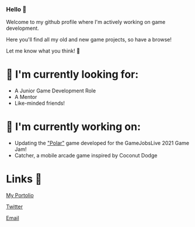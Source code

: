 ### Hello 👋

Welcome to my github profile where I'm actively working on game development.

Here you'll find all my old and new game projects, so have a browse!

Let me know what you think! 🤔
 
# 🌱 I'm currently looking for:
 * A Junior Game Development Role
 * A Mentor
 * Like-minded friends!

# 🔭 I'm currently working on:
 * Updating the ["Polar"](https://alixxir.itch.io/polar) game developed for the GameJobsLive 2021 Game Jam!
 * Catcher, a mobile arcade game inspired by Coconut Dodge

# Links 💬
[My Portolio](https://alex.donisthorpe.me)

[Twitter](https://www.twitter.com/AlexDonisthorpe)

[Email](alex@donisthorpe.me)


<!--
**AlexDonisthorpe/AlexDonisthorpe** is a ✨ _special_ ✨ repository because its `README.md` (this file) appears on your GitHub profile.

Here are some ideas to get you started:

- 🔭 I’m currently working on ...
- 🌱 I’m currently learning ...
- 👯 I’m looking to collaborate on ...
- 🤔 I’m looking for help with ...
- 💬 Ask me about ...
- 📫 How to reach me: ...
- 😄 Pronouns: ...
- ⚡ Fun fact: ...
-->
